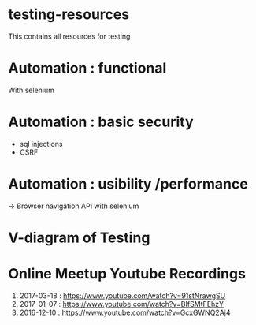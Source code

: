 # testing-resources
This contains all resources for testing

# Automation : functional 
With selenium

# Automation : basic security 
- sql injections
- CSRF

# Automation : usibility /performance
-> Browser navigation  API with selenium

# V-diagram of Testing

# Online Meetup Youtube Recordings 
1. 2017-03-18 : https://www.youtube.com/watch?v=91stNrawgSU
2. 2017-01-07 : https://www.youtube.com/watch?v=BIfSMtFEhzY
3. 2016-12-10 : https://www.youtube.com/watch?v=GcxGWNQ2Aj4
